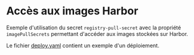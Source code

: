 # Accès aux images Harbor 

Exemple d'utilisation du secret `registry-pull-secret` avec la propriété `imagePullSecrets` permettant d'accéder aux images stockées sur Harbor.

Le fichier [deploy.yaml](deploy.yaml) contient un exemple d'un déploiement.